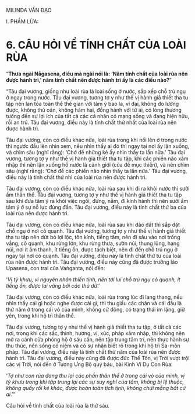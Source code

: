 MILINDA VẤN ĐẠO

I. PHẨM LỪA:

# 6. CÂU HỎI VỀ TÍNH CHẤT CỦA LOÀI RÙA

“**Thưa ngài Nāgasena, điều mà ngài nói là: ‘Năm tính chất của loài rùa nên được hành trì,’ năm tính chất nên được hành trì ấy là các điều nào?**”

“Tâu đại vương, giống như loài rùa là loài sống ở nước, sắp xếp chỗ trú ngụ ở ngay trong nước. Tâu đại vương, tương tợ y như thế vị hành giả thiết tha tu tập nên lan tỏa toàn thể thế gian với tâm ý bao la, vĩ đại, không đo lường được, không thù oán, không hãm hại, đồng hành với từ ái, có lòng thương tưởng đến sự lợi ích của tất cả các cá nhân có mạng sống và đang hiện hữu, rồi an trú. Tâu đại vương, điều này là tính chất thứ nhất của loài rùa nên được hành trì.

Tâu đại vương, còn có điều khác nữa, loài rùa trong khi nổi lên ở trong nước thì ngước đầu lên nhìn xem, nếu nhìn thấy ai đó thì ngay tại nơi ấy lặn xuống, và chìm sâu (nghĩ rằng): ‘Chớ để những kẻ ấy nhìn thấy ta lần nữa.’ Tâu đại vương, tương tợ y như thế vị hành giả thiết tha tu tập, khi các phiền não xâm nhập thì nên lặn xuống hồ nước là cảnh giới (của đề mục thiền), và nên chìm sâu (nghĩ rằng): ‘Chớ để các phiền não nhìn thấy ta lần nữa.’ Tâu đại vương, điều này là tính chất thứ nhì của loài rùa nên được hành trì.

Tâu đại vương, còn có điều khác nữa, loài rùa sau khi đi ra khỏi nước thì sưởi ấm thân thể. Tâu đại vương, tương tợ y như thế vị hành giả thiết tha tu tập sau khi đưa tâm ý ra khỏi việc ngồi, đứng, nằm, đi kinh hành thì nên sưởi ấm tâm ý ở sự nỗ lực đúng đắn. Tâu đại vương, điều này là tính chất thứ ba của loài rùa nên được hành trì.

Tâu đại vương, còn có điều khác nữa, loài rùa sau khi đào đất thì sắp đặt chỗ ngụ ở nơi cô quạnh. Tâu đại vương, tương tợ y như thế vị hành giả thiết tha tu tập nên dứt bỏ lợi lộc, tôn kính, tiếng tăm, nên đi sâu vào nơi trống vắng, cô quạnh, khu rừng lớn, khu rừng thưa, sườn núi, thung lũng, hang núi, nơi ít âm thanh, ít tiếng ồn, được tách biệt, nên đi đến chỗ trú ngụ ở ngay tại nơi cô quạnh. Tâu đại vương, điều này là tính chất thứ tư của loài rùa nên được hành trì. Tâu đại vương, điều này cũng đã được trưởng lão Upasena, con trai của Vaṅganta, nói đến:

‘_Vị tỳ khưu, vì nguyên nhân thiền tịnh, nên tới lui chỗ trú ngụ cô quạnh, ít tiếng ồn, được lai vãng bởi các thú dữ_.’

Tâu đại vương, còn có điều khác nữa, loài rùa trong lúc đi lang thang, nếu nhìn thấy cái gì hoặc nghe được cái gì, thì thu giấu các chân và cái đầu là thứ năm ở trong cái vỏ của mình, không cử động, có trạng thái im lặng, giữ yên, trong khi hộ trì thân thể.

Tâu đại vương, tương tợ y như thế vị hành giả thiết tha tu tập, ở tất cả các nơi, trong khi các sắc, thinh, hương, vị, xúc, pháp xâm nhập, thì không nên mở ra cánh cửa phòng hộ ở sáu căn, nên tập trung tâm trí, nên thực hành sự thu thúc, nên sống có niệm và có sự nhận biết rõ trong khi hộ trì Sa-môn pháp. Tâu đại vương, điều này là tính chất thứ năm của loài rùa nên được hành trì. Tâu đại vương, điều này cũng đã được đức Thế Tôn, vị Trời vượt trội các vị Trời, nói đến ở Tương Ưng Bộ quý báu, bài Kinh Ví Dụ Con Rùa:

‘_Tợ như con rùa đang thu lại các phần thân thể ở trong cái vỏ của mình, vị tỳ khưu trong khi tập trung lại các sự suy nghĩ của tâm, không bị lệ thuộc, không quấy rối kẻ khác, được hoàn toàn tịch tịnh, không chửi mắng bất cứ ai_.’”

Câu hỏi về tính chất của loài rùa là thứ sáu.

